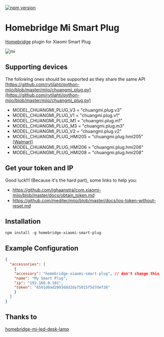 [![npm version](https://badge.fury.io/js/homebridge-xiaomi-smart-plug.svg)](https://badge.fury.io/js/homebridge-xiaomi-smart-plug.svg)
# Homebridge Mi Smart Plug

[Homebridge](https://github.com/nfarina/homebridge) plugin for Xiaomi Smart Plug

![mi](https://i01.appmifile.com/webfile/globalimg/49/77AC4D29-2E0E-325D-2CC9-20E243139E71.jpg)

## Supporting devices

The following ones should be supported as they share the same API [https://github.com/rytilahti/python-miio/blob/master/miio/chuangmi_plug.py](https://github.com/rytilahti/python-miio/blob/master/miio/chuangmi_plug.py)
- MODEL_CHUANGMI_PLUG_V3 = "chuangmi.plug.v3"
- MODEL_CHUANGMI_PLUG_V1 = "chuangmi.plug.v1"
- MODEL_CHUANGMI_PLUG_M1 = "chuangmi.plug.m1"
- MODEL_CHUANGMI_PLUG_M3 = "chuangmi.plug.m3"
- MODEL_CHUANGMI_PLUG_V2 = "chuangmi.plug.v2"
- MODEL_CHUANGMI_PLUG_HMI205 = "chuangmi.plug.hmi205" [[Walmart]](https://www.walmart.com/ip/Xiaomi-Mi-Smart-Plug-1-Pack/295288889)
- MODEL_CHUANGMI_PLUG_HMI206 = "chuangmi.plug.hmi206"
- MODEL_CHUANGMI_PLUG_HMI208 = "chuangmi.plug.hmi208"

## Get your token and IP

Good luck!!! (Because it's the hard part), some links to help you:

* https://github.com/jghaanstra/com.xiaomi-miio/blob/master/docs/obtain_token.md
* https://github.com/mediter/miio/blob/master/docs/ios-token-without-reset.md

## Installation

```
npm install -g homebridge-xiaomi-smart-plug
```


## Example Configuration

```json
{
  "accessories": [
    {
    "accessory": "homebridge-xiaomi-smart-plug", // don't change this
    "name": "My Smart Plug",
    "ip": "192.168.0.101",
    "token": "6591d0ad2003ddd2da75815f5d7def26"
    }
  ]
}
```

## Thanks to
[homebridge-mi-led-desk-lamp](https://github.com/moifort/homebridge-mi-led-desk-lamp)